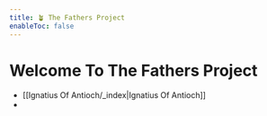 ```yaml
---
title: 🪴 The Fathers Project
enableToc: false
---
```


# Welcome To The Fathers Project

- [[Ignatius Of Antioch/_index|Ignatius Of Antioch]]
- 